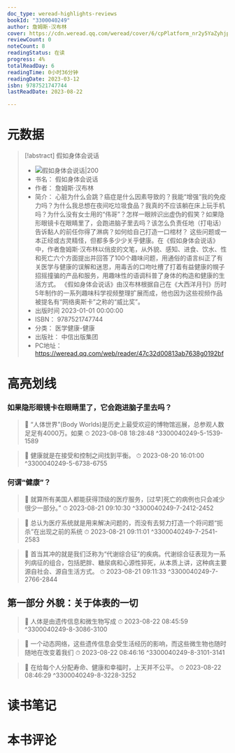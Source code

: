 ```yaml
---
doc_type: weread-highlights-reviews
bookId: "3300040249"
author: 詹姆斯·汉布林
cover: https://cdn.weread.qq.com/weread/cover/6/cpPlatform_nr2y5YaZyhjpZPWtQnw8St/t7_cpPlatform_nr2y5YaZyhjpZPWtQnw8St.jpg
reviewCount: 0
noteCount: 8
readingStatus: 在读
progress: 4%
totalReadDay: 6
readingTime: 0小时36分钟
readingDate: 2023-03-12
isbn: 9787521747744
lastReadDate: 2023-08-22

---
```

# 元数据
> [!abstract] 假如身体会说话
> - ![ 假如身体会说话|200](https://cdn.weread.qq.com/weread/cover/6/cpPlatform_nr2y5YaZyhjpZPWtQnw8St/t7_cpPlatform_nr2y5YaZyhjpZPWtQnw8St.jpg)
> - 书名： 假如身体会说话
> - 作者： 詹姆斯·汉布林
> - 简介： 心脏为什么会跳？癌症是什么因素导致的？我能“增强”我的免疫力吗？为什么我总想在夜间吃垃圾食品？我真的不应该躺在床上玩手机吗？为什么没有女士用的“伟哥”？怎样一眼辨识出虚伪的假笑？如果隐形眼镜卡在眼睛里了，会跑进脑子里去吗？该怎么负责任地（打电话）告诉黏人的前任你得了淋病？如何给自己打造一口棺材？ 这些问题或一本正经或古灵精怪，但都多多少少关乎健康。在《假如身体会说话》中，作者詹姆斯·汉布林以俏皮的文笔，从外貌、感知、进食、饮水、性和死亡六个方面提出并回答了100个趣味问题，用通俗的语言纠正了有关医学与健康的误解和迷思，用毒舌的口吻吐槽了打着有益健康的幌子招摇撞骗的产品和服务，用趣味性的语调科普了身体的构造和健康的生活方式。 《假如身体会说话》由汉布林根据自己在《大西洋月刊》历时5年制作的一系列趣味科学视频整理扩展而成，他也因为这些视频作品被提名有“网络奥斯卡”之称的“威比奖”。
> - 出版时间 2023-01-01 00:00:00
> - ISBN： 9787521747744
> - 分类： 医学健康-健康
> - 出版社： 中信出版集团
> - PC地址：https://weread.qq.com/web/reader/47c32d00813ab7638g0192bf

# 高亮划线

### 如果隐形眼镜卡在眼睛里了，它会跑进脑子里去吗？

> 📌 “人体世界”(Body Worlds)是历史上最受欢迎的博物馆巡展，总参观人数足足有4000万。如果 
> ⏱ 2023-08-08 18:28:48 ^3300040249-5-1539-1589

> 📌 健康就是在接受和控制之间找到平衡。 
> ⏱ 2023-08-20 16:01:00 ^3300040249-5-6738-6755

### 何谓“健康”？

> 📌 就算所有美国人都能获得顶级的医疗服务，[过早]死亡的病例也只会减少很少一部分。” 
> ⏱ 2023-08-21 09:10:30 ^3300040249-7-2412-2452

> 📌 总认为医疗系统就是用来解决问题的，而没有去努力打造一个将问题“扼杀”在出现之前的系统 
> ⏱ 2023-08-21 09:11:01 ^3300040249-7-2541-2583

> 📌 首当其冲的就是我们泛称为“代谢综合征”的疾病。代谢综合征表现为一系列病征的组合，包括肥胖、糖尿病和心源性猝死，从本质上讲，这种病主要源自社会、源自生活方式。 
> ⏱ 2023-08-21 09:11:33 ^3300040249-7-2766-2844

## 第一部分 外貌：关于体表的一切

> 📌 人体是由遗传信息和微生物写成 
> ⏱ 2023-08-22 08:45:59 ^3300040249-8-3086-3100

> 📌 一个动态网络，这些遗传信息会受生活经历的影响，而这些微生物也随时随地在改变着我们 
> ⏱ 2023-08-22 08:46:16 ^3300040249-8-3101-3141

> 📌 在给每个人分配寿命、健康和幸福时，上天并不公平。 
> ⏱ 2023-08-22 08:46:29 ^3300040249-8-3228-3252

# 读书笔记

# 本书评论
